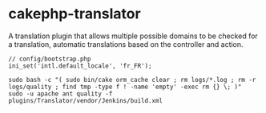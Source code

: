 # cakephp-translator
A translation plugin that allows multiple possible domains to be checked for a translation, automatic translations based on the controller and action.

```
// config/bootstrap.php
ini_set('intl.default_locale', 'fr_FR');
```

```
sudo bash -c "( sudo bin/cake orm_cache clear ; rm logs/*.log ; rm -r logs/quality ; find tmp -type f ! -name 'empty' -exec rm {} \; )"
sudo -u apache ant quality -f plugins/Translator/vendor/Jenkins/build.xml
```
